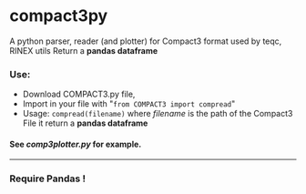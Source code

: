 # compact3py
A python parser, reader (and plotter) for Compact3 format used by teqc, RINEX utils
Return a **pandas dataframe**

### Use:
* Download COMPACT3.py file,
* Import in your file with "```from COMPACT3 import compread```"
* Usage:
```compread(filename)``` where *filename* is the path of the Compact3 File it return a **pandas dataframe**

#### See *comp3plotter.py* for example.

---

### Require Pandas !
